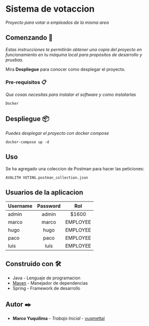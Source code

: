 # Sistema de votaccion

_Proyecto para votar a empleados de la misma area_

## Comenzando 🚀

_Estas instrucciones te permitirán obtener una copia del proyecto en funcionamiento en tu máquina local para propósitos de desarrollo y pruebas._

Mira **Despliegue** para conocer como desplegar el proyecto.


### Pre-requisitos 📋

_Que cosas necesitas para instalar el software y como instalarlas_

```
Docker
```


## Despliegue 📦

_Puedes desplegar el proyecto con docker compose_
```
docker-compose up -d
```

## Uso

Se ha agregado una coleccion de Postman para hacer las peticiones:

```
AVALITH VOTING.postman_collection.json
```

## Usuarios de la aplicacion

| Username   |      Password      |  Rol |
|----------|:-------------:|:------:|
| admin    |  admin        | $1600 |
| marco    | marco         |   EMPLOYEE |
| hugo     | hugo          |    EMPLOYEE |
| paco     | paco          |    EMPLOYEE |
| luis     | luis          |    EMPLOYEE |

## Construido con 🛠️


* Java - Lenguaje de programacion
* [Maven](https://maven.apache.org/) - Manejador de dependencias
* Spring - Framework de desarrollo

## Autor ✒️


* **Marco Yuquilima** - *Trabajo Inicial* - [yuqmettal](https://github.com/yuqmettal)